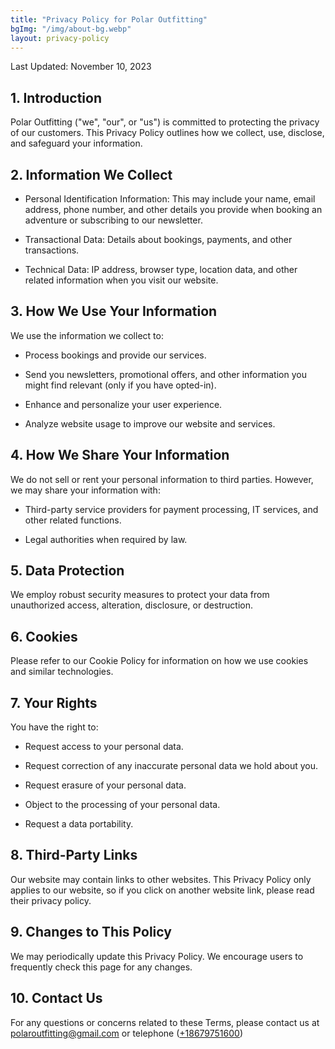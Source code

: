```yaml
---
title: "Privacy Policy for Polar Outfitting"
bgImg: "/img/about-bg.webp"
layout: privacy-policy
---
```


Last Updated: November 10, 2023

## 1. Introduction

Polar Outfitting ("we", "our", or "us") is committed to protecting the privacy of our customers. This Privacy Policy outlines how we collect, use, disclose, and safeguard your information.

## 2. Information We Collect

- Personal Identification Information: This may include your name, email address, phone number, and other details you provide when booking an adventure or subscribing to our newsletter.

- Transactional Data: Details about bookings, payments, and other transactions.

- Technical Data: IP address, browser type, location data, and other related information when you visit our website.

## 3. How We Use Your Information

We use the information we collect to:

- Process bookings and provide our services.

- Send you newsletters, promotional offers, and other information you might find relevant (only if you have opted-in).

- Enhance and personalize your user experience.

- Analyze website usage to improve our website and services.

## 4. How We Share Your Information

We do not sell or rent your personal information to third parties. However, we may share your information with:

- Third-party service providers for payment processing, IT services, and other related functions.

- Legal authorities when required by law.

## 5. Data Protection

We employ robust security measures to protect your data from unauthorized access, alteration, disclosure, or destruction.

## 6. Cookies

Please refer to our Cookie Policy for information on how we use cookies and similar technologies.

## 7. Your Rights

You have the right to:

- Request access to your personal data.

- Request correction of any inaccurate personal data we hold about you.

- Request erasure of your personal data.

- Object to the processing of your personal data.

- Request a data portability.

## 8. Third-Party Links

Our website may contain links to other websites. This Privacy Policy only applies to our website, so if you click on another website link, please read their privacy policy.

## 9. Changes to This Policy

We may periodically update this Privacy Policy. We encourage users to frequently check this page for any changes.

## 10. Contact Us

For any questions or concerns related to these Terms, please contact us at [polaroutfitting@gmail.com](mailto:polaroutfitting@gmail.com) or telephone ([+18679751600](tel:18679751600))
